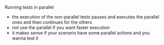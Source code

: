 Running tests in parallel
- the execution of the non-parallel tests pauses and executes the parallel ones and then continues for the others
- not use the parallel if you want faster execution
- it makes sense if your scenario have some parallel actions and you wanna test it
